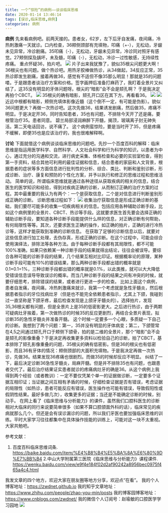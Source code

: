 ```yaml
---
title: 一个“惊险”的病例——谈谈临床思维
date: 2020-01-14 13:46:14
tags: [误诊,临床思维,病例]
categories: 病例
---
```

**病例**
先来看病例吧。前两天接的。患者女，62岁，左下后牙自发痛，夜间痛，冷热刺激痛一天就诊。口内检查，36颊侧颈部有充填物，叩痛（+-），无松动，牙龈未见异常，冷诊剧痛。35叩痛（-），无松动，牙龈未见异常，冷诊同对照牙有感觉。27颊侧探及龋坏，未及髓，叩痛（-），无松动，冷诊一过性敏感，无持续性疼痛。
重点怀疑36，拍片吧。
![](https://zymblog-1258069789.cos.ap-chengdu.myqcloud.com/blog0186-cliniccase/01.png)
片子出来我犹豫了，貌似35根尖问题更大啊！36根尖也有问题。做个热诊吧。用热牙胶棒做热诊，从34做起，34反应正常，35热诊即发生剧痛，接着再做36，感觉有不适但不像35那么明显！那就是35的问题喽。于是跟患者谈治疗方案和价格。签字画押后准备打麻药了，我盯着全景片又纠结了，这35没有明显的牙体问题呀。根尖的“暗影”会不会是颏孔啊？
于是我决定再拍个CBCT。
![](https://zymblog-1258069789.cos.ap-chengdu.myqcloud.com/blog0186-cliniccase/02.png)
35根尖的确有暗影，颏孔开口区在其下方。再看看36。
![](https://zymblog-1258069789.cos.ap-chengdu.myqcloud.com/blog0186-cliniccase/03.png)
![](https://zymblog-1258069789.cos.ap-chengdu.myqcloud.com/blog0186-cliniccase/04.png)
近远中根都有暗影，颊侧充填体影像近髓（这个倒不一定，有可能是伪影）。貌似36问题更大？再做一次热诊吧。这次先做36，结果诱发剧痛，然后做35，疼痛不明显。于是决定开36，同时告知患者，35也有问题，不排除今天开了还是痛，要根管治疗35。患者同意。
碧兰局部浸润麻醉下开髓，揭顶，玻璃离子封无砷失活。第二天电话回访，说不痛了。
这个病例蛮惊险，要是当时开了35，但是疼痛不缓解，即便35也是应该治疗的，我也很难解释啊。

**讨论**
下面就借这个病例谈谈临床思维的问题吧。先抄一个百度百科的解释：临床思维是指运用医学科学、自然科学、人文社会科学和行为科学的知识，以患者为中心，通过充分的沟通和交流，进行病史采集、体格检查和必要的实验室检查，得到第一手资料，结合其他可利用的最佳证据和信息，结合患者的家庭和人文背景，根据患者的症状等多方面信息进行批判性的分析、综合、类比、判断和鉴别诊断，形成诊断、治疗、康复和预防的个性化方案，并予以执行和修正的思维过程和思维活动。
简单的说，所谓临床思维就是通过各种途径从获取疾病的相关的信息，结合医生的医学知识和经验，得到对疾病正确的诊断，从而制订正确的治疗方案的过程。其中最重要的我认为有两个：一个是获取信息，二个是对信息进行判断鉴别形成正确的诊断。
诊断思维过程如下：
![](https://zymblog-1258069789.cos.ap-chengdu.myqcloud.com/blog0186-cliniccase/05.png)
收集治疗获取信息是形成正确诊断的基础，我们要尽可能多的收集一切疾病相关的信息。包括应用各种辅助诊断手段，比如这个病例里的全景片、CBCT、热诊等手段。这就要求医生首先要会选择正确的辅助诊断手段，要知道各种诊断手段能提供什么样的信息，对正确诊断有何帮助，有何局限性等等。其次，还要求医生正确的操作，如正确的拍片，正确的进行冷热诊等，这样才能获取到准确的诊断信息。
在获取了足够的诊断信息以后，就要对这些信息进行加工处理，去伪存真，形成正确的诊断。在这个过程中，可能会综合使用演绎法，排除法等各种方法。由于每种诊断手段都有其局限性，都不可能100%准确，如果只依赖某一种诊断手段的结果就得出结论，往往会被误导。要综合各种可能的诊断手段的结果，几个结果互相对比印证。根据概率论的原理，某种诊断手段可能有10%的错误结果，那么两种诊断手段都出错的概率就是0.1×0.1=1%，三种诊断手段都出错的概率就是0.1%，以此类推，就可以大大降低受错误信息误导导致误诊的概率。而当几种诊断手段的结果之间有冲突的时候，就要仔细思考，排除错误的结果，或者进行更进一步的检查。
比如上面这个病例，患者自发痛，夜间痛，冷热刺激痛来就诊，我第一个考虑就是急性牙髓炎，然后根据患者指示的牙位找病灶牙（但是也不能完全依赖患者指示，尤其上下颌，我碰到过一直坚称是下颌牙疼，最后检查发现是上颌牙牙髓炎的）。选择拍片，发现35,36根尖都有问题，但是全景片上是35的低密影更大。之后进行热诊，由于两颗可疑病灶牙挨着，第一次做热诊的时候35的反应更剧烈，再结合全景片表现，拟诊断35的急性牙髓炎并准备开髓。
这个时候一定要多一个心眼，多质疑一下自己的诊断。我想到了两个问题：第一，35并没有明显的牙体病变；第二，下颌管常在4,5之间通过颏孔开口于颊侧下颌骨，拍的是二维的全景片，那个“暗影”会不会是颏孔的影像重叠？于是决定再收集更多资料以检验自己的诊断，拍了CBCT，基本排除了颏孔影像重叠的问题，35根尖的确有低密影。但是36的根尖也有低密影，而且36有牙体的情况：颊侧颈部的大面积充填物。于是我决定再做一次热诊，先做36。结果发现36疼痛也很剧烈。而做35的时候却反应不明显。
纠结了一下，最后决定诊断36急性牙髓炎，局麻开髓。但是并不排除35也有问题，也跟患者交代了。最后治疗结果证实患者就诊的疼痛病灶牙的确是36。从这个病例上我得到两个经验（或者教训）：一定不要仅凭某个单一的证据做诊断，一定要多个证据互相印证；当证据之间互相有矛盾的时候，仔细检查证据是否有错误，考虑证据的局限性（如热诊，患者可能反应有错误，医生操作也可能有错误，导致假阳性或假阴性结果。最好多做几次），收集更多的证据；当还是不能确定诊断的时候，别动手。
在网上看了《临床思维与分析能力》的课件，虽然我们口腔科医生的诊断相对大临床的同行来说要简单很多（如果不算口腔颌面外科的话），临床常见的疾病就那么几个。但还是会有误诊漏诊的问题，所以我们牙医也要加强临床思维的训练。平时大家学习往往都集中在具体操作技能的训练上，可能对这一块不太重视。大家共勉吧。

参考文献：
1. 百度百科临床思维词条. https://baike.baidu.com/item/%E4%B8%B4%E5%BA%8A%E6%80%9D%E7%BB%B4
2.中山大学附属第三医院《临床思维与分析能力》课程课件.  https://wenku.baidu.com/view/e9f4e184f02d2af90242a8956bec0975f465a4c4.html


我发文章的四个地方，欢迎大家在朋友圈等地方分享，欢迎点“在看”。
我的个人博客地址：https://zwdnet.github.io
我的知乎文章地址： https://www.zhihu.com/people/zhao-you-min/posts
我的博客园博客地址： https://www.cnblogs.com/zwdnet/
我的微信个人订阅号：赵瑜敏的口腔医学学习园地
![](https://zymblog-1258069789.cos.ap-chengdu.myqcloud.com/other/wx.jpg)